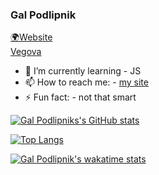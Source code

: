 ### Gal Podlipnik
[🌍Website](https://me.galpodlipnik.com)  
[Vegova](https://vegova.si)


- 🌱 I’m currently learning - JS
- 📫 How to reach me: - [my site](https://me.galpodlipnik.com)
- ⚡ Fun fact: - not that smart

[![Gal Podlipniks's GitHub stats](https://github-readme-stats.vercel.app/api?username=galpodlipnik1&show_icons=true&theme=radical)](https://github.com/anuraghazra/github-readme-stats)


[![Top Langs](https://github-readme-stats.vercel.app/api/top-langs/?username=galpodlipnik1&exclude_repo=gambling-or-something;anuraghazra.github.io;&show_icons=true&theme=radical)](https://github.com/anuraghazra/github-readme-stats)



[![Gal Podlipnik's wakatime stats](https://github-readme-stats.vercel.app/api/wakatime?username=galpodlipnik1)](https://github.com/anuraghazra/github-readme-stats)


